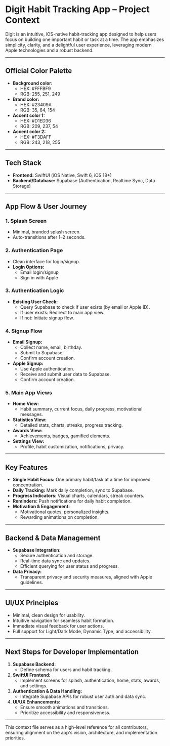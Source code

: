 # Digit Habit Tracking App – Project Context

Digit is an intuitive, iOS-native habit-tracking app designed to help users focus on building one important habit or task at a time. The app emphasizes simplicity, clarity, and a delightful user experience, leveraging modern Apple technologies and a robust backend.

---

## Official Color Palette

- **Background color:**
  - HEX: #FFFBF9
  - RGB: 255, 251, 249
- **Brand color:**
  - HEX: #23409A
  - RGB: 35, 64, 154
- **Accent color 1:**
  - HEX: #D1ED36
  - RGB: 209, 237, 54
- **Accent color 2:**
  - HEX: #F3DAFF
  - RGB: 243, 218, 255

---

## Tech Stack

- **Frontend:** SwiftUI (iOS Native, Swift 6, iOS 18+)
- **Backend/Database:** Supabase (Authentication, Realtime Sync, Data Storage)

---

## App Flow & User Journey

### 1. Splash Screen
- Minimal, branded splash screen.
- Auto-transitions after 1–2 seconds.

### 2. Authentication Page
- Clean interface for login/signup.
- **Login Options:**
  - Email login/signup
  - Sign in with Apple

### 3. Authentication Logic
- **Existing User Check:**
  - Query Supabase to check if user exists (by email or Apple ID).
  - If user exists: Redirect to main app view.
  - If not: Initiate signup flow.

### 4. Signup Flow
- **Email Signup:**
  - Collect name, email, birthday.
  - Submit to Supabase.
  - Confirm account creation.
- **Apple Signup:**
  - Use Apple authentication.
  - Receive and submit user data to Supabase.
  - Confirm account creation.

### 5. Main App Views
- **Home View:**
  - Habit summary, current focus, daily progress, motivational messages.
- **Statistics View:**
  - Detailed stats, charts, streaks, progress tracking.
- **Awards View:**
  - Achievements, badges, gamified elements.
- **Settings View:**
  - Profile, habit customization, notifications, privacy.

---

## Key Features

- **Single Habit Focus:** One primary habit/task at a time for improved concentration.
- **Daily Tracking:** Mark daily completion, sync to Supabase.
- **Progress Indicators:** Visual charts, calendars, streak counters.
- **Reminders:** Push notifications for daily habit completion.
- **Motivation & Engagement:**
  - Motivational quotes, personalized insights.
  - Rewarding animations on completion.

---

## Backend & Data Management

- **Supabase Integration:**
  - Secure authentication and storage.
  - Real-time data sync and updates.
  - Efficient querying for user status and progress.
- **Data Privacy:**
  - Transparent privacy and security measures, aligned with Apple guidelines.

---

## UI/UX Principles

- Minimal, clean design for usability.
- Intuitive navigation for seamless habit formation.
- Immediate visual feedback for user actions.
- Full support for Light/Dark Mode, Dynamic Type, and accessibility.

---

## Next Steps for Developer Implementation

1. **Supabase Backend:**
   - Define schema for users and habit tracking.
2. **SwiftUI Frontend:**
   - Implement screens for splash, authentication, home, stats, awards, and settings.
3. **Authentication & Data Handling:**
   - Integrate Supabase APIs for robust user auth and data sync.
4. **UI/UX Enhancements:**
   - Ensure smooth animations and transitions.
   - Prioritize accessibility and responsiveness.

---

This context file serves as a high-level reference for all contributors, ensuring alignment on the app's vision, architecture, and implementation priorities. 